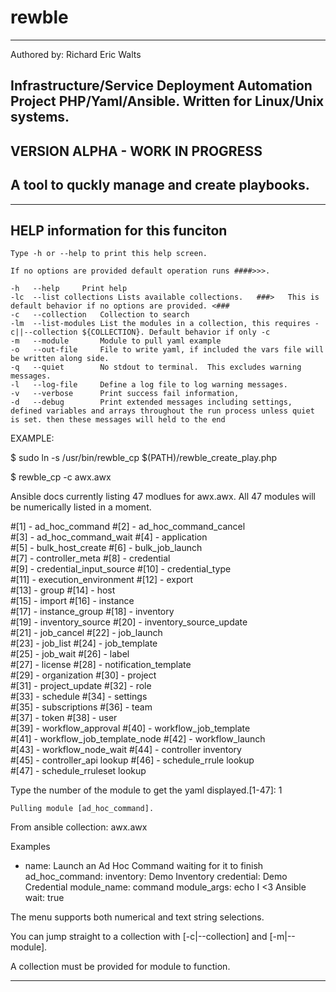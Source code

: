 # rewble
---
Authored by: Richard Eric Walts


 Infrastructure/Service Deployment Automation Project PHP/Yaml/Ansible. Written for Linux/Unix systems.
---

 VERSION ALPHA - WORK IN PROGRESS
---




 A tool to quckly manage and create playbooks.
---


---

HELP information for this funciton
---

	Type -h or --help to print this help screen.

	If no options are provided default operation runs ####>>>.
	
	-h   --help		Print help
	-lc  --list collections Lists available collections.   ###>   This is default behavior if no options are provided. <###
	-c   --collection	Collection to search
	-lm  --list-modules	List the modules in a collection, this requires -c||--collection ${COLLECTION}. Default behavior if only -c 
	-m   --module		Module to pull yaml example
	-o   --out-file		File to write yaml, if included the vars file will be written along side.
	-q   --quiet		No stdout to terminal.  This excludes warning messages.
	-l   --log-file		Define a log file to log warning messages.
	-v   --verbose		Print success fail information,
	-d   --debug		Print extended messages including settings, defined variables and arrays throughout the run process unless quiet is set. then these messages will held to the end


EXAMPLE: 

$ sudo ln -s /usr/bin/rewble_cp $(PATH)/rewble_create_play.php

$ rewble_cp -c awx.awx


Ansible docs currently listing 47 modlues for awx.awx. All 47 modules will be numerically listed in a moment.



#[1] - ad_hoc_command              #[2] - ad_hoc_command_cancel       
#[3] - ad_hoc_command_wait         #[4] - application                 
#[5] - bulk_host_create            #[6] - bulk_job_launch             
#[7] - controller_meta             #[8] - credential                  
#[9] - credential_input_source     #[10] - credential_type             
#[11] - execution_environment      #[12] - export                     
#[13] - group                      #[14] - host                       
#[15] - import                     #[16] - instance                   
#[17] - instance_group             #[18] - inventory                  
#[19] - inventory_source           #[20] - inventory_source_update    
#[21] - job_cancel                 #[22] - job_launch                 
#[23] - job_list                   #[24] - job_template               
#[25] - job_wait                   #[26] - label                      
#[27] - license                    #[28] - notification_template      
#[29] - organization               #[30] - project                    
#[31] - project_update             #[32] - role                       
#[33] - schedule                   #[34] - settings                   
#[35] - subscriptions              #[36] - team                       
#[37] - token                      #[38] - user                       
#[39] - workflow_approval          #[40] - workflow_job_template      
#[41] - workflow_job_template_node #[42] - workflow_launch            
#[43] - workflow_node_wait         #[44] - controller inventory       
#[45] - controller_api lookup      #[46] - schedule_rrule lookup      
#[47] - schedule_rruleset lookup   



Type the number of the module to get the yaml displayed.[1-47]: 1



    Pulling module [ad_hoc_command].
  From ansible collection: awx.awx


Examples

  - name: Launch an Ad Hoc Command waiting for it to finish
    ad_hoc_command:
      inventory: Demo Inventory
      credential: Demo Credential
      module_name: command
      module_args: echo I <3 Ansible
      wait: true



The menu supports both numerical and text string selections. 

You can jump straight to a collection with [-c|--collection] and [-m|--module].

A collection must be provided for module to function.

---



